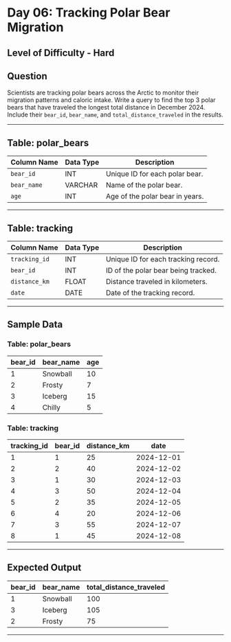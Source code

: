 # **Day 06: Tracking Polar Bear Migration**

## **Level of Difficulty** - **Hard**

## **Question**

Scientists are tracking polar bears across the Arctic to monitor their migration patterns and caloric intake. Write a query to find the top 3 polar bears that have traveled the longest total distance in December 2024. Include their `bear_id`, `bear_name`, and `total_distance_traveled` in the results.

---

## **Table: polar_bears**

| **Column Name** | **Data Type** | **Description**                 |
| --------------- | ------------- | ------------------------------- |
| `bear_id`       | INT           | Unique ID for each polar bear.  |
| `bear_name`     | VARCHAR       | Name of the polar bear.         |
| `age`           | INT           | Age of the polar bear in years. |

---

## **Table: tracking**

| **Column Name** | **Data Type** | **Description**                     |
| --------------- | ------------- | ----------------------------------- |
| `tracking_id`   | INT           | Unique ID for each tracking record. |
| `bear_id`       | INT           | ID of the polar bear being tracked. |
| `distance_km`   | FLOAT         | Distance traveled in kilometers.    |
| `date`          | DATE          | Date of the tracking record.        |

---

## **Sample Data**

### **Table: polar_bears**

| bear_id | bear_name | age |
| ------- | --------- | --- |
| 1       | Snowball  | 10  |
| 2       | Frosty    | 7   |
| 3       | Iceberg   | 15  |
| 4       | Chilly    | 5   |

### **Table: tracking**

| tracking_id | bear_id | distance_km | date       |
| ----------- | ------- | ----------- | ---------- |
| 1           | 1       | 25          | 2024-12-01 |
| 2           | 2       | 40          | 2024-12-02 |
| 3           | 1       | 30          | 2024-12-03 |
| 4           | 3       | 50          | 2024-12-04 |
| 5           | 2       | 35          | 2024-12-05 |
| 6           | 4       | 20          | 2024-12-06 |
| 7           | 3       | 55          | 2024-12-07 |
| 8           | 1       | 45          | 2024-12-08 |

---

## **Expected Output**

| bear_id | bear_name | total_distance_traveled |
| ------- | --------- | ----------------------- |
| 1       | Snowball  | 100                     |
| 3       | Iceberg   | 105                     |
| 2       | Frosty    | 75                      |

---
